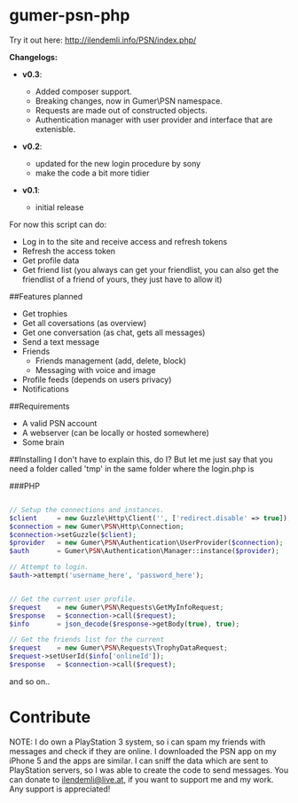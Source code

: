 gumer-psn-php
=============

Try it out here: http://ilendemli.info/PSN/index.php/

**Changelogs:**
* **v0.3**:
    *  Added composer support.
    *  Breaking changes, now in Gumer\PSN namespace.
    *  Requests are made out of constructed objects.
    *  Authentication manager with user provider and interface that are extenisble.
* **v0.2**:
	* updated for the new login procedure by sony
	* make the code a bit more tidier

* **v0.1**:
	* initial release

For now this script can do:
* Log in to the site and receive access and refresh tokens
* Refresh the access token
* Get profile data
* Get friend list (you always can get your friendlist, you can also get the friendlist of a friend of yours, they just have to allow it)

##Features planned
* Get trophies
* Get all coversations (as overview)
* Get one conversation (as chat, gets all messages)
* Send a text message
* Friends
	* Friends management (add, delete, block)
	* Messaging with voice and image
* Profile feeds (depends on users privacy)
* Notifications

##Requirements
* A valid PSN account
* A webserver (can be locally or hosted somewhere)
* Some brain

##Installing
I don't have to explain this, do I? But let me just say that you need a folder called 'tmp' in the same folder where the login.php is

###PHP
```php

// Setup the connections and instances.
$client     = new Guzzle\Http\Client('', ['redirect.disable' => true]);
$connection = new Gumer\PSN\Http\Connection;
$connection->setGuzzle($client);
$provider   = new Gumer\PSN\Authentication\UserProvider($connection);
$auth       = Gumer\PSN\Authentication\Manager::instance($provider);

// Attempt to login.
$auth->attempt('username_here', 'password_here');


// Get the current user profile.
$request    = new Gumer\PSN\Requests\GetMyInfoRequest;
$response   = $connection->call($request);
$info       = json_decode($response->getBody(true), true);

// Get the friends list for the current 
$request    = new Gumer\PSN\Requests\TrophyDataRequest;
$request->setUserId($info['onlineId']);
$response   = $connection->call($request);
```


and so on..

Contribute
==========

NOTE:
	I do own a PlayStation 3 system, so i can spam my friends with messages and check if they are online.
	I downloaded the PSN app on my iPhone 5 and the apps are similar. I can sniff the data which are sent to PlayStation servers, so I was able to create the code to send messages.
	You can donate to ilendemli@live.at, if you want to support me and my work. Any support is appreciated!



